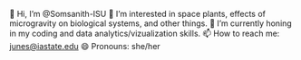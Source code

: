 👋 Hi, I’m @Somsanith-ISU
👀 I’m interested in space plants, effects of microgravity on biological systems, and other things.
🌱 I’m currently honing in my coding and data analytics/vizualization skills.
📫 How to reach me: junes@iastate.edu
😄 Pronouns: she/her

<!---
Somsanith-ISU/Somsanith-ISU is a ✨ special ✨ repository because its `README.md` (this file) appears on your GitHub profile.
You can click the Preview link to take a look at your changes.
--->
